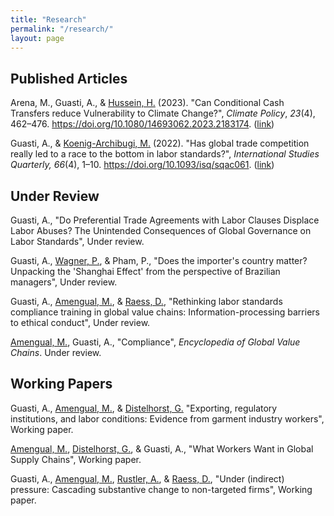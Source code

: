 ```yaml
---
title: "Research"
permalink: "/research/"
layout: page
---
```


## Published Articles

Arena, M., Guasti, A., & [Hussein, H.](https://www.politics.ox.ac.uk/person/hussam-hussein) (2023). "Can Conditional Cash Transfers reduce Vulnerability to Climate Change?", *Climate Policy*, *23*(4), 462–476. https://doi.org/10.1080/14693062.2023.2183174. ([link](https://www.tandfonline.com/doi/full/10.1080/14693062.2023.2183174))

Guasti, A., & [Koenig-Archibugi, M.](https://mathiaskoenigarchibugi.eu/) (2022). "Has global trade competition really led to a race to the bottom in labor standards?", *International Studies Quarterly, 66*(4), 1–10. https://doi.org/10.1093/isq/sqac061. ([link](https://academic.oup.com/isq/article/66/4/sqac061/6700068))

## Under Review

Guasti, A., "Do Preferential Trade Agreements with Labor Clauses Displace Labor Abuses? The Unintended Consequences of Global Governance on Labor Standards", Under review.

Guasti, A., [Wagner, P.](https://www.polver.uni-konstanz.de/en/arbeitsgruppe-fuer-international-politics-global-inequality/team/postdoctoral-researchers/patrick-wagner/), & Pham, P., "Does the importer's country matter? Unpacking the 'Shanghai Effect' from the perspective of Brazilian managers", Under review.

Guasti, A., [Amengual, M.](https://www.mattamengual.net/), & [Raess, D.](https://www.esei.ulaval.ca/notre-ecole/repertoire/damian-raess), "Rethinking labor standards compliance training in global value chains: Information-processing barriers to ethical conduct", Under review.

[Amengual, M.](https://www.mattamengual.net/), Guasti, A., "Compliance", *Encyclopedia of Global Value Chains*. Under review.

## Working Papers

Guasti, A., [Amengual, M.](https://www.mattamengual.net/), & [Distelhorst, G.](https://www.gregdistelhorst.com/) "Exporting, regulatory institutions, and labor conditions: Evidence from garment industry workers", Working paper.

[Amengual, M.](https://www.mattamengual.net/), [Distelhorst, G.](https://www.gregdistelhorst.com/), & Guasti, A., "What Workers Want in Global Supply Chains", Working paper.

Guasti, A., [Amengual, M.](https://www.mattamengual.net/), [Rustler, A.](https://www.sbs.ox.ac.uk/about-us/people/alexander-rustler), & [Raess, D.](https://www.esei.ulaval.ca/notre-ecole/repertoire/damian-raess), "Under (indirect) pressure: Cascading substantive change to non-targeted firms", Working paper.
